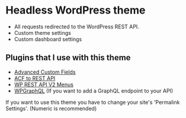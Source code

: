# Headless WordPress theme
- All requests redirected to the WordPress REST API.
- Custom theme settings
- Custom dashboard settings

## Plugins that I use with this theme
- [Advanced Custom Fields](https://wordpress.org/plugins/advanced-custom-fields/)
- [ACF to REST API](https://wordpress.org/plugins/acf-to-rest-api/)
- [WP REST API V2 Menus](https://github.com/qwince/wp-rest-api-v2-menus)
- [WPGraphQL](https://github.com/wp-graphql/wp-graphql) (If you want to add a GraphQL endpoint to your API)

If you want to use this theme you have to change your site's 'Permalink Settings'. (Numeric is recommended)
